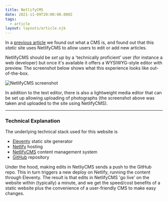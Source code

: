 ```yaml
---
title: NetlifyCMS
date: 2021-11-09T20:00:00.000Z
tags:
  - article
layout: layouts/article.njk
---
```

In a [previous article](/articles/2021-11-08-whats-a-cms/) we found out what a CMS is, and found out
that this *static* site uses NetlifyCMS to allow users to edit or add new articles.

NetlifyCMS should be *set up* by a 'technically proficient' user (for instance a web developer) but
once it's available it offers a WYSIWYG-style editor with preview. The screenshot below shows what
this experience looks like out-of-the-box.

![NetlifyCMS screenshot](/images/netlifycms-example.jpg "NetlifyCMS example")

In addition to the text editor, there is also a lightweight media editor that can be set up allowing
uploading of photographs (the screenshot above was taken and uploaded to the site using NetlifyCMS).

---

### Technical Explanation

The underlying technical stack used for this website is
* [Eleventy](https://www.11ty.dev/) static site generator
* [Netlify](https://www.netlify.com) hosting
* [NetlifyCMS](https://www.netlifycms.org/) content management system
* [GitHub](https://github.com/) repository

Under the hood, making edits in NetliyCMS sends a push to the GitHub repo. This in turn triggers a
new deploy on Netlify, running the content through Eleventy. The result is that edits in NetlifyCMS
'go live' on the website within (typically) a minute, and we get the speed/cost benefits of a static
website plus the convenience of a user-friendly CMS to make easy changes.